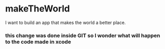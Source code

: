# makeTheWorld
I want to build an app that makes the world a better place.

### this change was done inside GIT so I wonder what will happen to the code made in xcode
